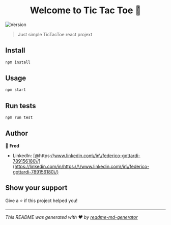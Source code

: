 <h1 align="center">Welcome to Tic Tac Toe 👋</h1>
<p>
  <img alt="Version" src="https://img.shields.io/badge/version-0.1.0-blue.svg?cacheSeconds=2592000" />
</p>

> Just simple TicTacToe react projext

## Install

```sh
npm install
```

## Usage

```sh
npm start
```

## Run tests

```sh
npm run test
```

## Author

👤 **Fred**

* LinkedIn: [@https:\/\/www.linkedin.com\/in\/federico-gottardi-789156180\/](https://linkedin.com/in/https:\/\/www.linkedin.com\/in\/federico-gottardi-789156180\/)

## Show your support

Give a ⭐️ if this project helped you!

***
_This README was generated with ❤️ by [readme-md-generator](https://github.com/kefranabg/readme-md-generator)_